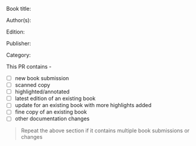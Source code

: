 Book title:

Author(s):

Edition:

Publisher:

Category:

This PR contains -

- [ ] new book submission
- [ ] scanned copy
- [ ] highlighted/annotated
- [ ] latest edition of an existing book
- [ ] update for an existing book with more highlights added
- [ ] fine copy of an existing book
- [ ] other documentation changes

> Repeat the above section if it contains multiple book submissions or changes
